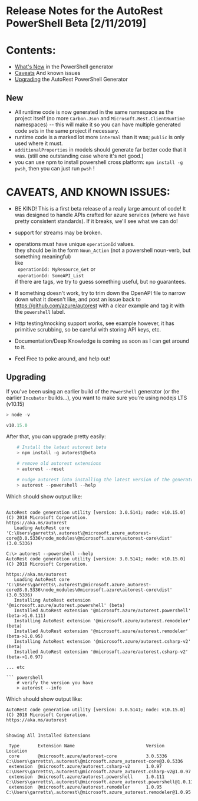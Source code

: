 # Release Notes for the AutoRest PowerShell Beta [2/11/2019]

# Contents:

- [What's New](#New) in the PowerShell generator
- [Caveats](#upgrading) And known issues
- [Upgrading](#upgrading) the AutoRest PowerShell Generator

## New
- All runtime code is now generated in the same namespace as the project itself (no more `Carbon.Json` and `Microsoft.Rest.ClientRuntime` namespaces) -- this will make it so you can have multiple generated code sets in the same project if necessary. 
- runtime code is a marked lot more `internal` than it was; `public` is  only used where it must.
- `additionalProperties` in models should generate far better code that it was. (still one outstanding case where it's not good.)
-  you can use npm to install powershell cross platform: `npm install -g pwsh`, then you can just run `pwsh` !


# CAVEATS, AND KNOWN ISSUES:

- BE KIND! This is a first beta release of a really large amount of code! It was designed to handle APIs crafted for azure services (where we have pretty consistent standards). If it breaks, we'll see what we can do!

- support for streams may be broken.
- operations must have unique `operationId` values.
  <br>they should be in the form `Noun_Action` (not a powershell noun-verb, but something meaningful)
  <br>like 
  <br>&nbsp;&nbsp;`operationId: MyResource_Get` or 
  <br>&nbsp;&nbsp;`operationId: SomeAPI_List`
  <br>if there are tags, we try to guess something useful, but no guarantees.
- If something doesn't work, try to trim down the OpenAPI file to narrow down what it doesn't like, and post an issue back to https://github.com/azure/autorest with a clear example and tag it with the `powershell` label.
- Http testing/mocking support works, see example  however, it has primitive scrubbing, so be careful with storing API keys, etc.
- Documentation/Deep Knowledge is coming as soon as I can get around to it. 
- Feel Free to poke around, and help out!



## Upgrading 

If you've been using an earlier build of the `PowerShell` generator (or the earlier `Incubator` builds...), you want to make sure you're using nodejs LTS (v10.15) 

``` powershell
> node -v 

v10.15.0
```

After that, you can upgrade pretty easily:

``` powershell
    # Install the latest autorest beta
    > npm install -g autorest@beta 

    # remove old autorest extensions
    > autorest --reset 

    # nudge autorest into installing the latest version of the generator 
    > autorest --powershell --help
```
Which should show output like:

``` text 

AutoRest code generation utility [version: 3.0.5141; node: v10.15.0]
(C) 2018 Microsoft Corporation.
https://aka.ms/autorest
   Loading AutoRest core      'C:\Users\garretts\.autorest\@microsoft.azure_autorest-core@3.0.5336\node_modules\@microsoft.azure\autorest-core\dist' (3.0.5336)

C:\> autorest --powershell --help                                                                                                                                                                            AutoRest code generation utility [version: 3.0.5141; node: v10.15.0]
(C) 2018 Microsoft Corporation.

https://aka.ms/autorest
   Loading AutoRest core      'C:\Users\garretts\.autorest\@microsoft.azure_autorest-core@3.0.5336\node_modules\@microsoft.azure\autorest-core\dist' (3.0.5336)
   Installing AutoRest extension '@microsoft.azure/autorest.powershell' (beta)
   Installed AutoRest extension '@microsoft.azure/autorest.powershell' (beta->1.0.111)
   Installing AutoRest extension '@microsoft.azure/autorest.remodeler' (beta)
   Installed AutoRest extension '@microsoft.azure/autorest.remodeler' (beta->1.0.95)
   Installing AutoRest extension '@microsoft.azure/autorest.csharp-v2' (beta)
   Installed AutoRest extension '@microsoft.azure/autorest.csharp-v2' (beta->1.0.97)

... etc

``` powershell
    # verify the version you have
    > autorest --info 
```

Which should show output like:

``` text 
AutoRest code generation utility [version: 3.0.5141; node: v10.15.0]
(C) 2018 Microsoft Corporation.
https://aka.ms/autorest


Showing All Installed Extensions

 Type       Extension Name                           Version      Location
 core       @microsoft.azure/autorest-core           3.0.5336     C:\Users\garretts\.autorest\@microsoft.azure_autorest-core@3.0.5336
 extension  @microsoft.azure/autorest.csharp-v2      1.0.97       C:\Users\garretts\.autorest\@microsoft.azure_autorest.csharp-v2@1.0.97
 extension  @microsoft.azure/autorest.powershell     1.0.111      C:\Users\garretts\.autorest\@microsoft.azure_autorest.powershell@1.0.111
 extension  @microsoft.azure/autorest.remodeler      1.0.95       C:\Users\garretts\.autorest\@microsoft.azure_autorest.remodeler@1.0.95
```
